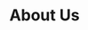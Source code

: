 ---
layout: about
permalink: /en/about/
CMSeditable: false
description: Summit Advisors, led by finance and advisory experts, is your strategic
  partner in relocation and business consulting, ensuring efficient and personalized
  transitions to Andorra.
ref: about
smallImage: true
title: About Us
language: en
---